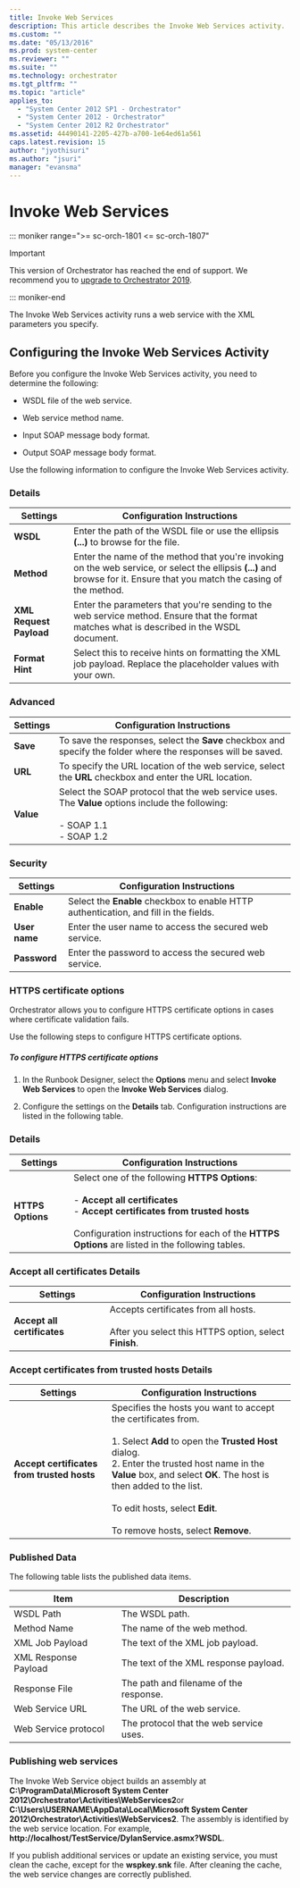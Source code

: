```yaml
---
title: Invoke Web Services 
description: This article describes the Invoke Web Services activity.
ms.custom: ""
ms.date: "05/13/2016"
ms.prod: system-center
ms.reviewer: ""
ms.suite: ""
ms.technology: orchestrator
ms.tgt_pltfrm: ""
ms.topic: "article"
applies_to:
  - "System Center 2012 SP1 - Orchestrator"
  - "System Center 2012 - Orchestrator"
  - "System Center 2012 R2 Orchestrator"
ms.assetid: 44490141-2205-427b-a700-1e64ed61a561
caps.latest.revision: 15
author: "jyothisuri"
ms.author: "jsuri"
manager: "evansma"
---
```

# Invoke Web Services

::: moniker range=">= sc-orch-1801 <= sc-orch-1807"

> [!IMPORTANT]
>
> This version of Orchestrator has reached the end of support. We recommend you to [upgrade to Orchestrator 2019](../index.yml).

::: moniker-end

The Invoke Web Services activity runs a web service with the XML parameters you specify.  

## Configuring the Invoke Web Services Activity  
 Before you configure the Invoke Web Services activity, you need to determine the following:  

- WSDL file of the web service.

- Web service method name.

- Input SOAP message body format.

- Output SOAP message body format.

Use the following information to configure the Invoke Web Services activity.  

### Details  

|Settings|Configuration Instructions|  
|--------------|--------------------------------|  
|**WSDL**|Enter the path of the WSDL file or use the ellipsis **(...)** to browse for the file.|  
|**Method**|Enter the name of the method that you're invoking on the web service, or select the ellipsis **(...)** and browse for it. Ensure that you match the casing of the method.|  
|**XML Request Payload**|Enter the parameters that you're sending to the web service method. Ensure that the format matches what is described in the WSDL document.|  
|**Format Hint**|Select this to receive hints on formatting the XML job payload. Replace the placeholder values with your own.|  

### Advanced  

|Settings|Configuration Instructions|  
|--------------|--------------------------------|  
|**Save**|To save the responses, select the **Save** checkbox and specify the folder where the responses will be saved.|  
|**URL**|To specify the URL location of the web service, select the **URL** checkbox and enter the URL location.|  
|**Value**|Select the SOAP protocol that the web service uses. The **Value** options include the following:<br /><br /> -   SOAP 1.1<br />-   SOAP 1.2|  

### Security  

|Settings|Configuration Instructions|  
|--------------|--------------------------------|  
|**Enable**|Select the **Enable** checkbox to enable HTTP authentication, and fill in the fields.|  
|**User name**|Enter the user name to access the secured web service.|  
|**Password**|Enter the password to access the secured web service.|  

###  <a name="BKMK_HTTPS"></a> HTTPS certificate options  
 Orchestrator allows you to configure HTTPS certificate options in cases where certificate validation fails.  

 Use the following steps to configure HTTPS certificate options.  

##### To configure HTTPS certificate options  

1.  In the Runbook Designer, select the **Options** menu and select **Invoke Web Services** to open the **Invoke Web Services** dialog.  

2.  Configure the settings on the **Details** tab. Configuration instructions are listed in the following table.  

### Details  

|Settings|Configuration Instructions|  
|--------------|--------------------------------|  
|**HTTPS Options**|Select one of the following **HTTPS Options**:<br /><br /> -   **Accept all certificates**<br />-   **Accept certificates from trusted hosts**<br /><br /> Configuration instructions for each of the **HTTPS Options** are listed in the following tables.|  

### Accept all certificates Details  

|Settings|Configuration Instructions|  
|--------------|--------------------------------|  
|**Accept all certificates**|Accepts certificates from all hosts.<br /><br /> After you select this HTTPS option, select **Finish**.|  

### Accept certificates from trusted hosts Details  

|Settings|Configuration Instructions|  
|--------------|--------------------------------|  
|**Accept certificates from trusted hosts**|Specifies the hosts you want to accept the certificates from.<br /><br /> 1.  Select **Add** to open the **Trusted Host** dialog.<br />2.  Enter the trusted host name in the **Value** box, and select **OK**. The host is then added to the list.<br /><br /> To edit hosts, select **Edit**.<br /><br /> To remove hosts, select **Remove**.|  

### Published Data  
 The following table lists the published data items.  

|Item|Description|  
|----------|-----------------|  
|WSDL Path|The WSDL path.|  
|Method Name|The name of the web method.|  
|XML Job Payload|The text of the XML job payload.|  
|XML Response Payload|The text of the XML response payload.|  
|Response File|The path and filename of the response.|  
|Web Service URL|The URL of the web service.|  
|Web Service protocol|The protocol that the web service uses.|  

### Publishing web services  
 The Invoke Web Service object builds an assembly at **C:\ProgramData\Microsoft System Center 2012\Orchestrator\Activities\WebServices2**or **C:\Users\USERNAME\AppData\Local\Microsoft System Center 2012\Orchestrator\Activities\WebServices2**. The assembly is identified by the web service location. For example, **http://localhost/TestService/DylanService.asmx?WSDL**.  

 If you publish additional services or update an existing service, you must clean the cache, except for the **wspkey.snk** file. After cleaning the cache, the web service changes are   correctly published.